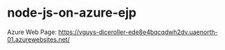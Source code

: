 # node-js-on-azure-ejp
Azure Web Page: https://vguys-diceroller-ede8e4bqcqdwh2dv.uaenorth-01.azurewebsites.net/
